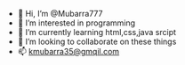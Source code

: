- 👋 Hi, I’m @Mubarra777
- 👀 I’m interested in programming
- 🌱 I’m currently learning  html,css,java srcipt 
- 💞️ I’m looking to collaborate on these things
- 📫 kmubarra35@gmqil.com

<!---
Mubarra777/Mubarra777 is a ✨ special ✨ repository because its `README.md` (this file) appears on your GitHub profile.
You can click the Preview link to take a look at your changes.
--->
